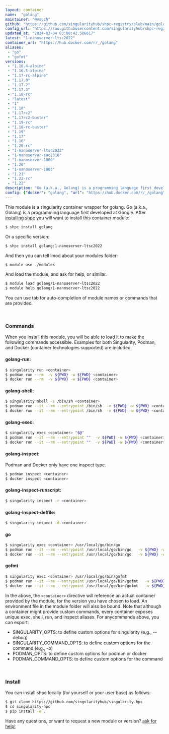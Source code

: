 ```yaml
---
layout: container
name:  "golang"
maintainer: "@vsoch"
github: "https://github.com/singularityhub/shpc-registry/blob/main/golang/container.yaml"
config_url: "https://raw.githubusercontent.com/singularityhub/shpc-registry/main/golang/container.yaml"
updated_at: "2024-03-04 03:00:42.506617"
latest: "1-nanoserver-ltsc2022"
container_url: "https://hub.docker.com/r/_/golang"
aliases:
 - "go"
 - "gofmt"
versions:
 - "1.16.4-alpine"
 - "1.16.5-alpine"
 - "1.17-rc-alpine"
 - "1.17.0"
 - "1.17.2"
 - "1.17.3"
 - "1.18-rc"
 - "latest"
 - "1"
 - "1.18"
 - "1.17rc2"
 - "1.17rc2-buster"
 - "1.19-rc"
 - "1.18-rc-buster"
 - "1.19"
 - "1.17"
 - "1.16"
 - "1.20-rc"
 - "1-nanoserver-ltsc2022"
 - "1-nanoserver-sac2016"
 - "1-nanoserver-1809"
 - "1.20"
 - "1-nanoserver-1803"
 - "1.21"
 - "1.22-rc"
 - "1.22"
description: "Go (a.k.a., Golang) is a programming language first developed at Google."
config: {"docker": "golang", "url": "https://hub.docker.com/r/_/golang", "maintainer": "@vsoch", "description": "Go (a.k.a., Golang) is a programming language first developed at Google.", "latest": {"1-nanoserver-ltsc2022": "sha256:e52a87015e59a0e07206da35ff90dfe120e7598f0df9883122072932dfe9371e"}, "filter": ["^(?!nano).*$", "^(?!windows).*$"], "tags": {"1.16.4-alpine": "sha256:0dc62c5cc2d97657c17ff3bc0224214e10226e245c94317e352ee8a2c54368b4", "1.16.5-alpine": "sha256:45f32e963bb3cc408cfcd01a8e76b2872fb238f602ec5481cd75393da29369c0", "1.17-rc-alpine": "sha256:787111a3069abdb2c4d8c0b27dff2a29cef8b147f8e7a431f5a464ea84ebfa41", "1.17.0": "sha256:7dbfeb9d51c049e8bfe36cf1a4217c7b1ba304bf0eb72d57d0c04f405589f122", "1.17.2": "sha256:124966f5d54a41317ee81ccfe5f849d4f0deef4ed3c5c32c20be855c51c15027", "1.17.3": "sha256:199102125d11c943c927a8a33911ef960ca72c4879e307c7c2e40ceaa72201e3", "1.18-rc": "sha256:2da497bcc0c9ff09d4185907068c6f137d14e8848059971072f2e9cc936aae70", "latest": "sha256:7b297d9abee021bab9046e492506b3c2da8a3722cbf301653186545ecc1e00bb", "1": "sha256:7b297d9abee021bab9046e492506b3c2da8a3722cbf301653186545ecc1e00bb", "1.18": "sha256:50c889275d26f816b5314fc99f55425fa76b18fcaf16af255f5d57f09e1f48da", "1.17rc2": "sha256:c5b50f8381dcc9223b63dbb3e9f558eea0650310232bbc2dde8c3b861c60d1b2", "1.17rc2-buster": "sha256:824267ad82d38a31225b61038ac8735b791396d7df2a6c58f761756964ab4d2d", "1.19-rc": "sha256:c0feb14adb4e346527d86f09bdbcdbe33d1dac5876fbc12c567cd90808e6af4c", "1.18-rc-buster": "sha256:9acf37d060418071d7dbad182979fedc8289eaff0105806a0de2d1a389716fa6", "1.19": "sha256:3025bf670b8363ec9f1b4c4f27348e6d9b7fec607c47e401e40df816853e743a", "1.17": "sha256:87262e4a4c7db56158a80a18fefdc4fee5accc41b59cde821e691d05541bbb18", "1.16": "sha256:5f6a4662de3efc6d6bb812d02e9de3d8698eea16b8eb7281f03e6f3e8383018e", "1.20-rc": "sha256:9ae483262c186de21686f37d0467c6cd054f9ef8c7e33a0cec2a5ec1b833e6bc", "1-nanoserver-ltsc2022": "sha256:e52a87015e59a0e07206da35ff90dfe120e7598f0df9883122072932dfe9371e", "1-nanoserver-sac2016": "sha256:7ec07bfc64b92c148d14cbb3aec931676057436286fa09cf25650ef896468bf4", "1-nanoserver-1809": "sha256:a7acb782a0be0e3b6dde31a363c480b4a14311b7176f5ce044b56e52a9cc369e", "1.20": "sha256:8f9af7094d0cb27cc783c697ac5ba25efdc4da35f8526db21f7aebb0b0b4f18a", "1-nanoserver-1803": "sha256:cf40c6df853a26a9ee15cec62ead4e36a07e02aa1c589fe53acfdd6f725b4da7", "1.21": "sha256:549dd88a1a53715f177b41ab5fee25f7a376a6bb5322ac7abe263480d9554021", "1.22-rc": "sha256:396fe480cfa7f561ca5061f37e5947934f95d725319adfd907ed9a179f4b477b", "1.22": "sha256:7b297d9abee021bab9046e492506b3c2da8a3722cbf301653186545ecc1e00bb"}, "aliases": {"go": "/usr/local/go/bin/go", "gofmt": "/usr/local/go/bin/gofmt"}}
---
```


This module is a singularity container wrapper for golang.
Go (a.k.a., Golang) is a programming language first developed at Google.
After [installing shpc](#install) you will want to install this container module:


```bash
$ shpc install golang
```

Or a specific version:

```bash
$ shpc install golang:1-nanoserver-ltsc2022
```

And then you can tell lmod about your modules folder:

```bash
$ module use ./modules
```

And load the module, and ask for help, or similar.

```bash
$ module load golang/1-nanoserver-ltsc2022
$ module help golang/1-nanoserver-ltsc2022
```

You can use tab for auto-completion of module names or commands that are provided.

<br>

### Commands

When you install this module, you will be able to load it to make the following commands accessible.
Examples for both Singularity, Podman, and Docker (container technologies supported) are included.

#### golang-run:

```bash
$ singularity run <container>
$ podman run --rm  -v ${PWD} -w ${PWD} <container>
$ docker run --rm  -v ${PWD} -w ${PWD} <container>
```

#### golang-shell:

```bash
$ singularity shell -s /bin/sh <container>
$ podman run --it --rm --entrypoint /bin/sh  -v ${PWD} -w ${PWD} <container>
$ docker run --it --rm --entrypoint /bin/sh  -v ${PWD} -w ${PWD} <container>
```

#### golang-exec:

```bash
$ singularity exec <container> "$@"
$ podman run --it --rm --entrypoint ""  -v ${PWD} -w ${PWD} <container> "$@"
$ docker run --it --rm --entrypoint ""  -v ${PWD} -w ${PWD} <container> "$@"
```

#### golang-inspect:

Podman and Docker only have one inspect type.

```bash
$ podman inspect <container>
$ docker inspect <container>
```

#### golang-inspect-runscript:

```bash
$ singularity inspect -r <container>
```

#### golang-inspect-deffile:

```bash
$ singularity inspect -d <container>
```


#### go

```bash
$ singularity exec <container> /usr/local/go/bin/go
$ podman run --it --rm --entrypoint /usr/local/go/bin/go   -v ${PWD} -w ${PWD} <container> -c " $@"
$ docker run --it --rm --entrypoint /usr/local/go/bin/go   -v ${PWD} -w ${PWD} <container> -c " $@"
```


#### gofmt

```bash
$ singularity exec <container> /usr/local/go/bin/gofmt
$ podman run --it --rm --entrypoint /usr/local/go/bin/gofmt   -v ${PWD} -w ${PWD} <container> -c " $@"
$ docker run --it --rm --entrypoint /usr/local/go/bin/gofmt   -v ${PWD} -w ${PWD} <container> -c " $@"
```



In the above, the `<container>` directive will reference an actual container provided
by the module, for the version you have chosen to load. An environment file in the
module folder will also be bound. Note that although a container
might provide custom commands, every container exposes unique exec, shell, run, and
inspect aliases. For anycommands above, you can export:

 - SINGULARITY_OPTS: to define custom options for singularity (e.g., --debug)
 - SINGULARITY_COMMAND_OPTS: to define custom options for the command (e.g., -b)
 - PODMAN_OPTS: to define custom options for podman or docker
 - PODMAN_COMMAND_OPTS: to define custom options for the command

<br>

### Install

You can install shpc locally (for yourself or your user base) as follows:

```bash
$ git clone https://github.com/singularityhub/singularity-hpc
$ cd singularity-hpc
$ pip install -e .
```

Have any questions, or want to request a new module or version? [ask for help!](https://github.com/singularityhub/singularity-hpc/issues)